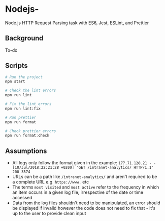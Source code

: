 # Nodejs-
Node.js HTTP Request Parsing task with ES6, Jest, ESLint, and Prettier

## Background

To-do

## Scripts

```bash
# Run the project
npm start

# Check the lint errors
npm run lint

# Fix the lint errors
npm run lint:fix

# Run prettier
npm run format

# Check prettier errors
npm run format:check
```

## Assumptions

- All logs only follow the format given in the example:
`177.71.128.21 - - [10/Jul/2018:22:21:28 +0200] "GET /intranet-analytics/ HTTP/1.1" 200 3574`
- URLs can be a path like `/intranet-analytics/` and aren't required to be a complete URL e.g. `https://www.` etc
- The terms `most visited` and `most active` refer to the frequency in which an item occurs in a given log file, irrespective of the date or time accessed
- Data from the log files shouldn't need to be manipulated, an error should be displayed if invalid however the code does not need to fix that - it's up to the user to provide clean input




